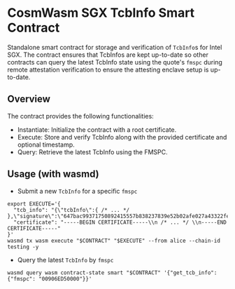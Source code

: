# CosmWasm SGX TcbInfo Smart Contract

Standalone smart contract for storage and verification of `TcbInfo`s for Intel SGX. The contract ensures that
TcbInfos are kept up-to-date so other contracts can query the latest TcbInfo state using the quote's `fmspc` during
remote attestation verification to ensure the attesting enclave setup is up-to-date.

## Overview

The contract provides the following functionalities:

- Instantiate: Initialize the contract with a root certificate.
- Execute: Store and verify TcbInfo along with the provided certificate and optional timestamp.
- Query: Retrieve the latest TcbInfo using the FMSPC.

## Usage (with wasmd)

- Submit a new `TcbInfo` for a specific `fmspc`

```shell
export EXECUTE='{
  "tcb_info": "{\"tcbInfo\":{ /* ... */ },\"signature\":\"647bac99371750892415557b838237839e52b02afe027a43322fe661f4a1a693b04a82717120d74bccf2b3787bf7e9ecbe44caa06e6e532b7a68a21b2765663d\"}
  "certificate": "-----BEGIN CERTIFICATE-----\\n /* ... */ \\n-----END CERTIFICATE-----"
}'
wasmd tx wasm execute "$CONTRACT" "$EXECUTE" --from alice --chain-id testing -y
```

- Query the latest `TcbInfo` by `fmspc`

```shell
wasmd query wasm contract-state smart "$CONTRACT" '{"get_tcb_info": {"fmspc": "00906ED50000"}}'
```

